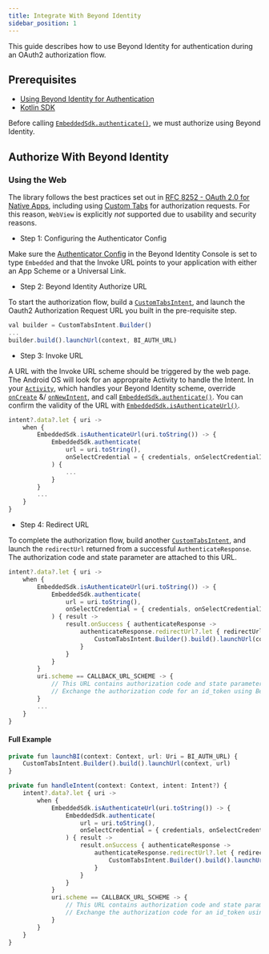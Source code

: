```yaml
---
title: Integrate With Beyond Identity
sidebar_position: 1
---
```


This guide describes how to use Beyond Identity for authentication during an OAuth2 authorization flow.

## Prerequisites

 - [Using Beyond Identity for Authentication](../../using-bi-for-auth)
 - [Kotlin SDK](overview)

Before calling [`EmbeddedSdk.authenticate()`](overview#authentication), we must authorize using Beyond Identity.

## Authorize With Beyond Identity

### Using the Web

The library follows the best practices set out in [RFC 8252 - OAuth 2.0 for Native Apps](https://tools.ietf.org/html/rfc8252), including using [Custom Tabs](https://developer.chrome.com/multidevice/android/customtabs) for authorization requests. For this reason, `WebView` is explicitly *not* supported due to usability and security reasons.

 - Step 1: Configuring the Authenticator Config

Make sure the [Authenticator Config](/docs/v1/platform-overview/authenticator-config#embedded) in the Beyond Identity Console is set to type `Embedded` and that the Invoke URL points to your application with either an App Scheme or a Universal Link.

 - Step 2: Beyond Identity Authorize URL

To start the authorization flow, build a [`CustomTabsIntent`](https://developer.android.com/reference/androidx/browser/customtabs/CustomTabsIntent), and launch the Oauth2 Authorization Request URL you built in the pre-requisite step.

```javascript
val builder = CustomTabsIntent.Builder()
...
builder.build().launchUrl(context, BI_AUTH_URL)
```

 - Step 3: Invoke URL

A URL with the Invoke URL scheme should be triggered by the web page. The Android OS will look for an appropraite Activity to handle the Intent. In your [`Activity`](https://developer.android.com/reference/android/app/Activity), which handles your Beyond Identity scheme, override [`onCreate`](https://developer.android.com/reference/android/app/Activity#onCreate(android.os.Bundle)) &/ [`onNewIntent`](https://developer.android.com/reference/android/app/Activity#onNewIntent(android.content.Intent)), and call [`EmbeddedSdk.authenticate()`](overview#authentication). You can confirm the validity of the URL with [`EmbeddedSdk.isAuthenticateUrl()`](overview#authenticate-url-validation).

```javascript
intent?.data?.let { uri ->
    when {
        EmbeddedSdk.isAuthenticateUrl(uri.toString()) -> {
            EmbeddedSdk.authenticate(
                url = uri.toString(),
                onSelectCredential = { credentials, onSelectCredentialId -> }
            ) {
                ...
            }
        }
        ...
    }
}
```

 - Step 4: Redirect URL

To complete the authorization flow, build another [`CustomTabsIntent`](https://developer.android.com/reference/androidx/browser/customtabs/CustomTabsIntent), and launch the `redirectUrl` returned from a successful `AuthenticateResponse`. The authorization code and state parameter are attached to this URL.

```javascript
intent?.data?.let { uri ->
    when {
        EmbeddedSdk.isAuthenticateUrl(uri.toString()) -> {
            EmbeddedSdk.authenticate(
                url = uri.toString(),
                onSelectCredential = { credentials, onSelectCredentialId -> }
            ) { result ->
                result.onSuccess { authenticateResponse ->
                    authenticateResponse.redirectUrl?.let { redirectUrl ->
                        CustomTabsIntent.Builder().build().launchUrl(context, Uri.parse(redirectUrl))
                    }
                }
            }
        }
        uri.scheme == CALLBACK_URL_SCHEME -> {
            // This URL contains authorization code and state parameters
            // Exchange the authorization code for an id_token using Beyond Identity's token endpoint.
        }
        ...
    }
}
```

#### Full Example

```javascript
private fun launchBI(context: Context, url: Uri = BI_AUTH_URL) {
    CustomTabsIntent.Builder().build().launchUrl(context, url)
}

private fun handleIntent(context: Context, intent: Intent?) {
    intent?.data?.let { uri ->
        when {
            EmbeddedSdk.isAuthenticateUrl(uri.toString()) -> {
                EmbeddedSdk.authenticate(
                    url = uri.toString(),
                    onSelectCredential = { credentials, onSelectCredentialId -> }
                ) { result ->
                    result.onSuccess { authenticateResponse ->
                        authenticateResponse.redirectUrl?.let { redirectUrl ->
                            CustomTabsIntent.Builder().build().launchUrl(context, Uri.parse(redirectUrl))
                        }
                    }
                }
            }
            uri.scheme == CALLBACK_URL_SCHEME -> {
                // This URL contains authorization code and state parameters
                // Exchange the authorization code for an id_token using Beyond Identity's token endpoint.
            }
        }
    }
}
```
